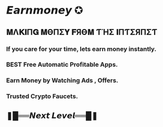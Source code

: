 # 𝙀𝙖𝙧𝙣𝙢𝙤𝙣𝙚𝙮 ✪

## 𝐌Λ𝐊𝐈П𝐆 𝐌ӨПΣ𝐘 𝐅ЯӨ𝐌 ƬΉΣ 𝐈ПƬΣЯПΣƬ

### If you care for your time, lets earn money instantly.
### BEST Free Automatic Profitable Apps.
### Earn Money by Watching Ads , Offers.
### Trusted Crypto Faucets.

## ❚█══𝙉𝙚𝙭𝙩 𝙇𝙚𝙫𝙚𝙡══█❚